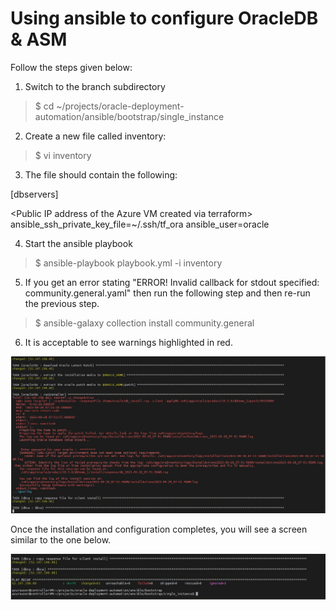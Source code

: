 # Using ansible to configure OracleDB & ASM

Follow the steps given below:

1. Switch to the branch subdirectory
> $ cd ~/projects/oracle-deployment-automation/ansible/bootstrap/single_instance

2. Create a new file called inventory:
> $ vi inventory

3. The file should contain the following:

[dbservers]

\<Public IP address of the Azure VM created via terraform\>  ansible_ssh_private_key_file=~/.ssh/tf_ora ansible_user=oracle

4. Start the ansible playbook
> $ ansible-playbook playbook.yml -i inventory

5. If you get an error stating "ERROR! Invalid callback for stdout specified: community.general.yaml" then run the following step and then re-run the previous step.
> $ ansible-galaxy collection install community.general

6. It is acceptable to see warnings highlighted in red.

<img src="warnings.jpg" />

Once the installation and configuration completes, you will see a screen similar to the one below. 

<img src="complete.jpg" />





